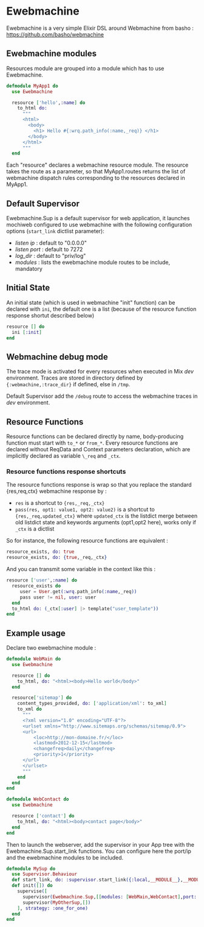 # Ewebmachine #

Ewebmachine is a very simple Elixir DSL around Webmachine
from basho :
https://github.com/basho/webmachine

## Ewebmachine modules ##

Resources module are grouped into a module which has to use
Ewebmachine.

```elixir
defmodule MyApp1 do
  use Ewebmachine

  resource ['hello',:name] do
    to_html do:
      """
      <html>
        <body>
          <h1> Hello #{:wrq.path_info(:name,_req)} </h1>
        </body>
      </html>
      """
  end
```

Each "resource" declares a webmachine resource module. The
resource takes the route as a parameter, so that 
MyApp1.routes returns the list of webmachine dispatch rules
corresponding to the resources declared in MyApp1.

## Default Supervisor ##

Ewebmachine.Sup is a default supervisor for web application, it
launches mochiweb configured to use webmachine with the following
configuration options (`start_link` dictlist parameter):

* *listen ip* : default to "0.0.0.0"
* *listen port* : default to 7272
* *log_dir* : default to "priv/log"
* *modules* : lists the ewebmachine module routes to be include, mandatory

## Initial State ##

An initial state (which is used in webmachine "init" function)
can be declared with `ini`, the default one is a list (because of the resource
        function response shortut described below)

```elixir
resource [] do
  ini [:init]
end
```

## Webmachine debug mode ##

The trace mode is activated for every resources when executed in
Mix *dev* environment. Traces are stored in directory defined by
`{:webmachine,:trace_dir}` if defined, else in `/tmp`.

Default Supervisor add the `/debug` route to access the
webmachine traces in *dev* environment.

## Resource Functions ##

Resource functions can be declared directly by name,
body-producing function must start with `to_*` or
`from_*`. Every resource functions are declared without
ReqData and Context parameters declaration, which are implicitly
declared as variable `\_req` and `_ctx`.

###  Resource functions response shortcuts ###

The resource functions response is wrap so that you replace the standard
{res,req,ctx} webmachine response by :

* `res` is a shortcut to `{res,_req,_ctx}`
* `pass(res, opt1: value1, opt2: value2)` is a shortcut to
  `{res,_req,updated_ctx}` where `updated_ctx` is the listdict merge between
  old listdict state and keywords arguments (opt1,opt2 here), works only if
  `_ctx` is a dictlist

So for instance, the following resource functions are equivalent :

```elixir
resource_exists, do: true
resource_exists, do: {true,_req,_ctx}
```

And you can transmit some variable in the context like this :

```elixir
resource ['user',:name] do
  resource_exists do
     user = User.get(:wrq.path_info(:name,_req))
     pass user != nil, user: user
  end
  to_html do: (_ctx[:user] |> template("user_template"))
end
```

## Example usage ##

Declare two ewebmachine module : 

```elixir
defmodule WebMain do
  use Ewebmachine

  resource [] do
    to_html, do: "<html><body>Hello world</body>"
  end

  resource['sitemap'] do
    content_types_provided, do: ['application/xml': to_xml]
    to_xml do
      """
      <?xml version="1.0" encoding="UTF-8"?>
      <urlset xmlns="http://www.sitemaps.org/schemas/sitemap/0.9">
      <url>
          <loc>http://mon-domaine.fr/</loc>
          <lastmod>2012-12-15</lastmod>
          <changefreq>daily</changefreq>
          <priority>1</priority>
      </url>
      </urlset>
      """
    end
  end
end

defmodule WebContact do
  use Ewebmachine

  resource ['contact'] do
    to_html, do: "<html><body>contact page</body>"
  end
end
```

Then to launch the webserver, add the supervisor in your App tree with the
Ewebmachine.Sup.start_link functions. You can configure here the port/ip and
the ewebmachine modules to be included.

```elixir
defmodule MySup do
  use Supervisor.Behaviour
  def start_link, do: :supervisor.start_link({:local,__MODULE__},__MODULE__,[])
  def init([]) do
    supervise([
      supervisor(Ewebmachine.Sup,[[modules: [WebMain,WebContact],port: 8080]]),
      supervisor(MyOtherSup,[])
    ], strategy: :one_for_one)
  end
end
```
